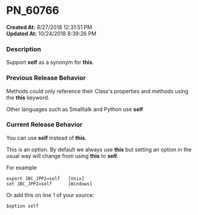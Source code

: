# PN_60766

**Created At:** 8/27/2018 12:31:51 PM  
**Updated At:** 10/24/2018 8:39:26 PM  


### Description

Support **self** as a synonym for **this**.



### Previous Release Behavior

Methods could only reference their Class's properties and methods using the **this** keyword.

Other languages such as Smalltalk and Python use **self**



### Current Release Behavior

You can use **self** instead of **this**.

This is an option. By default we always use **this** but setting an option in the usual way will change from using **this** to **self**.

For example

```
export JBC_JPP2=self   [Unix]
set JBC_JPP2=self      [Windows]
```

Or add this on line 1 of your source:

```
$option self
```
